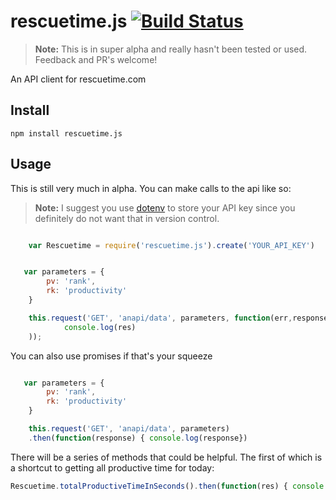 # rescuetime.js [![Build Status](https://travis-ci.org/willwashburn/rescuetime.js.svg?branch=master)](https://travis-ci.org/willwashburn/rescuetime.js)

> **Note:** This is in super alpha and really hasn't been tested or used. Feedback and PR's welcome!

An API client for rescuetime.com

## Install
```
npm install rescuetime.js
```

## Usage
This is still very much in alpha. You can make calls to the api like so:
> **Note:** I suggest you use [dotenv](https://www.npmjs.com/package/dotenv) to store your API key since you definitely do not want that in version control.

```js

    var Rescuetime = require('rescuetime.js').create('YOUR_API_KEY')


   var parameters = {
        pv: 'rank',
        rk: 'productivity'
    }

    this.request('GET', 'anapi/data', parameters, function(err,response) {
            console.log(res)
    ));

```

You can also use promises if that's your squeeze
```js

   var parameters = {
        pv: 'rank',
        rk: 'productivity'
    }

    this.request('GET', 'anapi/data', parameters)
    .then(function(response) { console.log(response})

```

There will be a series of methods that could be helpful. The first of which is a shortcut to getting all productive time for today:
```js
Rescuetime.totalProductiveTimeInSeconds().then(function(res) { console.log(res) })

```
